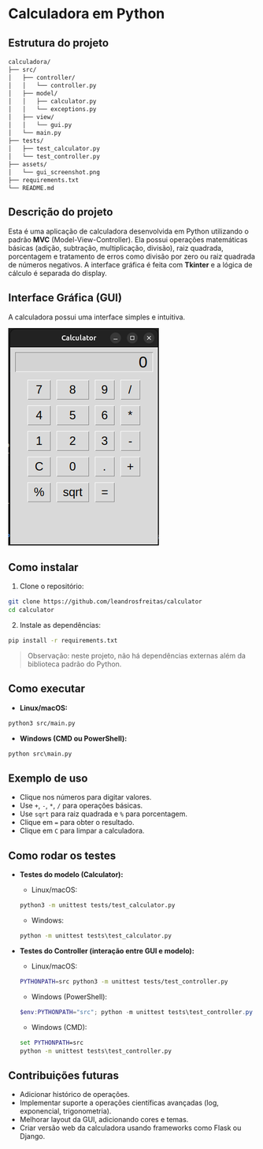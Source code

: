 # Calculadora em Python

## Estrutura do projeto

```
calculadora/
├── src/
│   ├── controller/
│   │   └── controller.py
│   ├── model/
│   │   ├── calculator.py
│   │   └── exceptions.py
│   ├── view/
│   │   └── gui.py
│   └── main.py
├── tests/
│   ├── test_calculator.py
│   └── test_controller.py
├── assets/
│   └── gui_screenshot.png
├── requirements.txt
└── README.md
```

## Descrição do projeto

Esta é uma aplicação de calculadora desenvolvida em Python utilizando o padrão **MVC** (Model-View-Controller).
Ela possui operações matemáticas básicas (adição, subtração, multiplicação, divisão), raiz quadrada, porcentagem e tratamento de erros como divisão por zero ou raiz quadrada de números negativos.
A interface gráfica é feita com **Tkinter** e a lógica de cálculo é separada do display.

## Interface Gráfica (GUI)

A calculadora possui uma interface simples e intuitiva.

![Screenshot da GUI](assets/gui_screenshot.png)

## Como instalar

1. Clone o repositório:

```bash
git clone https://github.com/leandrosfreitas/calculator
cd calculator
```

2. Instale as dependências:

```bash
pip install -r requirements.txt
```

> Observação: neste projeto, não há dependências externas além da biblioteca padrão do Python.

## Como executar

* **Linux/macOS:**

```bash
python3 src/main.py
```

* **Windows (CMD ou PowerShell):**

```cmd
python src\main.py
```

## Exemplo de uso

* Clique nos números para digitar valores.
* Use `+`, `-`, `*`, `/` para operações básicas.
* Use `sqrt` para raiz quadrada e `%` para porcentagem.
* Clique em `=` para obter o resultado.
* Clique em `C` para limpar a calculadora.

## Como rodar os testes

* **Testes do modelo (Calculator):**

  * Linux/macOS:

  ```bash
  python3 -m unittest tests/test_calculator.py
  ```

  * Windows:

  ```cmd
  python -m unittest tests\test_calculator.py
  ```

* **Testes do Controller (interação entre GUI e modelo):**

  * Linux/macOS:

  ```bash
  PYTHONPATH=src python3 -m unittest tests/test_controller.py
  ```

  * Windows (PowerShell):

  ```powershell
  $env:PYTHONPATH="src"; python -m unittest tests\test_controller.py
  ```

  * Windows (CMD):

  ```cmd
  set PYTHONPATH=src
  python -m unittest tests\test_controller.py
  ```

## Contribuições futuras

* Adicionar histórico de operações.
* Implementar suporte a operações científicas avançadas (log, exponencial, trigonometria).
* Melhorar layout da GUI, adicionando cores e temas.
* Criar versão web da calculadora usando frameworks como Flask ou Django.
